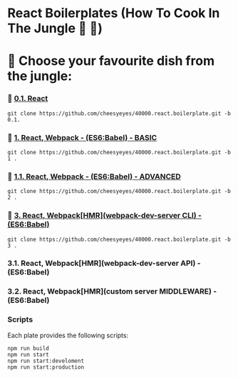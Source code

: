 # React Boilerplates (How To Cook In The Jungle :palm_tree: :see_no_evil:)

# :open_book: Choose your favourite dish from the jungle:

### :banana: [0.1. React](../../tree/0.1)
```script
git clone https://github.com/cheesyeyes/40000.react.boilerplate.git -b 0.1.
```

### :avocado: [1.   React, Webpack - (ES6:Babel) - BASIC](../../tree/1)
```script
git clone https://github.com/cheesyeyes/40000.react.boilerplate.git -b 1 .
```

### :avocado: [1.1. React, Webpack - (ES6:Babel) - ADVANCED](../../tree/2)
```script
git clone https://github.com/cheesyeyes/40000.react.boilerplate.git -b 2 .
```

### :pineapple: [3. React, Webpack[HMR](webpack-dev-server CLI) - (ES6:Babel)](../../tree/3)

```script
git clone https://github.com/cheesyeyes/40000.react.boilerplate.git -b 3 .
```

### 3.1. React, Webpack[HMR](webpack-dev-server API) - (ES6:Babel)
### 3.2. React, Webpack[HMR](custom server MIDDLEWARE) - (ES6:Babel)

### Scripts
Each plate provides the following scripts:

```script
npm run build
npm run start
npm run start:develoment
npm run start:production
```
